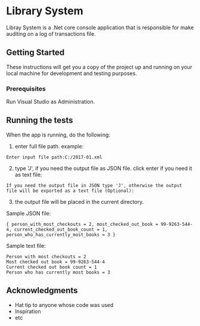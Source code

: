 # Library System

Libray System is a .Net core console application that is responsible for make auditing on a log of transactions file.

## Getting Started

These instructions will get you a copy of the project up and running on your local machine for development and testing purposes.

### Prerequisites

Run Visual Studio as Administration.

## Running the tests

When the app is running, do the following:

1. enter full file path. example:

```
Enter input file path:C:/2017-01.xml
```

2. type 'J', if you need the output file as JSON file. click enter if you need it as text file:

```
If you need the output file in JSON type 'J', otherwise the output file will be exported as a text file (Optional):
```

3. the output file will be placed in the current directory.

Sample JSON file:
```
{ person_with_most_checkouts = 2, most_checked_out_book = 99-9263-544-4, current_checked_out_book_count = 1, person_who_has_currently_most_books = 3 }
```

Sample text file:
```
Person with most checkouts = 2
Most checked out book = 99-9263-544-4
Current checked out book count = 1
Person who has currently most books = 3
```

## Acknowledgments

* Hat tip to anyone whose code was used
* Inspiration
* etc

